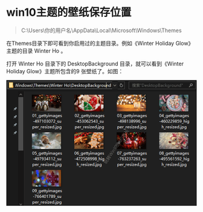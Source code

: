 # win10主题的壁纸保存位置

> C:\Users\你的用户名\AppData\Local\Microsoft\Windows\Themes

在Themes目录下即可看到你启用过的主题目录。例如《Winter Holiday Glow》主题的目录 Winter Ho 。

打开 Winter Ho 目录下的 DesktopBackground 目录，就可以看到《Winter Holiday Glow》主题所包含的9 张壁纸了。如图：

![2018-12-09_154154](../../_ImageAssets/2018-12-09_154154.png)